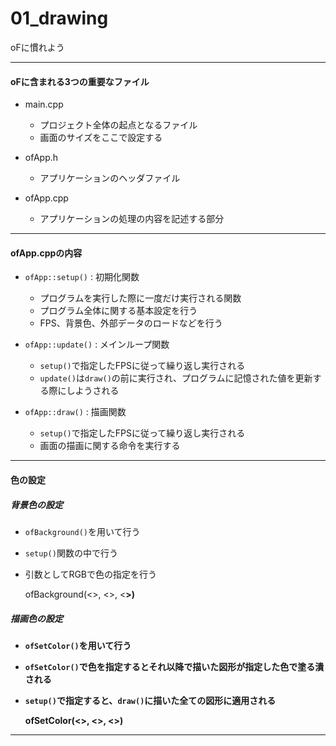 # 01_drawing

oFに慣れよう  

---
#### oFに含まれる3つの重要なファイル
- main.cpp  
  - プロジェクト全体の起点となるファイル
  - 画面のサイズをここで設定する


- ofApp.h
  - アプリケーションのヘッダファイル


- ofApp.cpp
  - アプリケーションの処理の内容を記述する部分

---
#### ofApp.cppの内容
- `ofApp::setup()` : 初期化関数
  - プログラムを実行した際に一度だけ実行される関数
  - プログラム全体に関する基本設定を行う
  - FPS、背景色、外部データのロードなどを行う


- `ofApp::update()` : メインループ関数
  - `setup()`で指定したFPSに従って繰り返し実行される
  - `update()`は`draw()`の前に実行され、プログラムに記憶された値を更新する際にしようされる


- `ofApp::draw()` : 描画関数
  - `setup()`で指定したFPSに従って繰り返し実行される
  - 画面の描画に関する命令を実行する


---
#### 色の設定
##### 背景色の設定
- `ofBackground()`を用いて行う  
- `setup()`関数の中で行う
- 引数としてRGBで色の指定を行う


    ofBackground(<<R>>, <<G>>, <<B>>)


##### 描画色の設定
- `ofSetColor()`を用いて行う
- `ofSetColor()`で色を指定するとそれ以降で描いた図形が指定した色で塗る潰される
- `setup()`で指定すると、`draw()`に描いた全ての図形に適用される


    ofSetColor(<<R>>, <<G>>, <<B>>)

---
